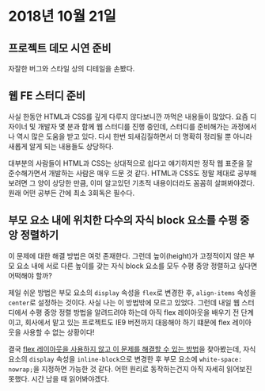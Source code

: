 # 2018년 10월 21일

## 프로젝트 데모 시연 준비

자잘한 버그와 스타일 상의 디테일을 손봤다.

## 웹 FE 스터디 준비

사실 한동안 HTML과 CSS를 깊게 다루지 않다보니깐 까먹은 내용들이 많았다. 요즘 디자이너 및 개발자 몇 분과 함께 웹 스터디를 진행 중인데, 스터디를 준비해가는 과정에서 나 역시 많은 도움을 받고 있다. 다시 한번 되새김질하면서 더 명확히 정리될 뿐 아니라 새롭게 알게 되는 내용들도 상당하다.

대부분의 사람들이 HTML과 CSS는 상대적으로 쉽다고 얘기하지만 정작 웹 표준을 잘 준수해가면서 개발하는 사람은 매우 드문 것 같다. HTML과 CSS도 정말 제대로 공부해보려면 그 양이 상당한 만큼, 이미 알고있던 기초적 내용이더라도 꼼꼼히 살펴봐야겠다. 원래 어떤 공부든 간에 최소 3회독은 필수다.

## 부모 요소 내에 위치한 다수의 자식 block 요소를 수평 중앙 정렬하기

이 문제에 대한 해결 방법은 여럿 존재한다. 그런데 높이(height)가 고정적이지 않은 부모 요소 내에 서로 다른 높이를 갖는 자식 block 요소를 모두 수평 중앙 정렬하고 싶다면 어떡해야 할까?

제일 쉬운 방법은 부모 요소의 `display` 속성을 `flex`로 변경한 후, `align-items` 속성을 `center`로 설정하는 것이다. 사실 나는 이 방법밖에 모르고 있었다. 그런데 내일 웹 스터디에서 수평 중앙 정렬 방법을 알려드려야 하는데 아직 flex 레이아웃을 배우기 전 단계이고, 회사에서 맡고 있는 프로젝트도 IE9 버전까지 대응해야 하기 떄문에 flex 레이아웃을 사용할 수 없는 상황이다! 

결국 [flex 레이아웃을 사용하지 않고 이 문제를 해결할 수 있는 방법](https://www.impressivewebs.com/center-multiple-divs/)을 찾아봤는데, 자식 요소의 `display` 속성을 `inline-block`으로 변경한 후 부모 요소에 `white-space: nowrap;`을 지정하면 가능한 것 같다. 어떤 원리로 동작하는건지 아직 자세히 읽어보진 못했다. 시간 남을 때 읽어봐야겠다.